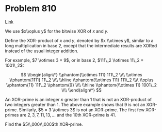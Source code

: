 # Problem 810

[Link](https://projecteuler.net/problem=810)

We use $x\\oplus y$ for the bitwise XOR of $x$ and $y$.

Define the XOR-product of $x$ and $y$, denoted by $x \\otimes y$, similar to a long multiplication in base $2$, except that the intermediate results are XORed instead of the usual integer addition.

For example, $7 \\otimes 3 = 9$, or in base $2$, $111\_2 \\otimes 11\_2 = 1001\_2$:

$$ \\begin{align\*} \\phantom{\\otimes 111} 111\_2 \\\\ \\otimes \\phantom{1111} 11\_2 \\\\ \\hline \\phantom{\\otimes 111} 111\_2 \\\\ \\oplus \\phantom{11} 111\_2 \\phantom{9} \\\\ \\hline \\phantom{\\otimes 11} 1001\_2 \\\\ \\end{align\*} $$

An XOR-prime is an integer $n$ greater than $1$ that is not an XOR-product of two integers greater than $1$. The above example shows that $9$ is not an XOR-prime. Similarly, $5 = 3 \\otimes 3$ is not an XOR-prime. The first few XOR-primes are $2, 3, 7, 11, 13, ...$ and the 10th XOR-prime is $41$.

Find the $5\\,000\\,000$th XOR-prime.